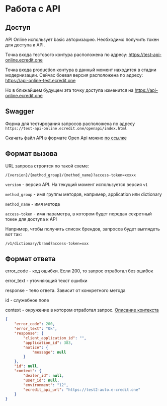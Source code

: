 # Работа с API

## Доступ
API Online использует basic авторизацию. Необходимо получить токен для доступа к API.

Точка входа тестового контура расположена по адресу: https://test-api-online.ecredit.one

Точка входа production контура в данный момент находится в стадии модернизации. Сейчас боевая версия расположена по адресу: https://api-online-test.ecredit.one

Но в ближайшем будущем эта точку доступа изменится на https://api-online.ecredit.one

## Swagger

Форма для тестирования запросов расположена по адресу `https://test-api-online.ecredit.one/openapi/index.html`

Скачать файл API в формате Open Api можно [по ссылке](https://test-api-online.ecredit.one/site/swag?download=1)

## Формат вызова
URL запроса строится по такой схеме:

`/{version}/{method_group}/{method_name}?access-token=xxxxx`

`version` - версия API. На текущий момент используется версия `v1`

`method_group` - имя группы методов, например, application или dictionary

`method_name` - имя метода

`access-token` - имя параметра, в котором будет передан секретный токен для доступа к API

Например, чтобы получить список брендов, запросов будет выглядеть вот так:

`/v1/dictionary/brand?access-token=xxx`

## Формат ответа

error_code - код ошибки. Если 200, то запрос отработал без ошибок

error_text - уточняющий текст ошибки

response - тело ответа. Зависит от конкретного метода

id - служебное поле

context - окружение в котором отработал запрос. [Описание контекста](../methods/context.md)

```json
{
    "error_code": 200,
    "error_text": "Ok",
    "response": {
        "client_application_id": "",
        "application_id": 383,
        "notice": {
            "message": null
        }
    },
    "id": null,
    "context": {
        "dealer_id": null,
        "user_id": null,
        "environment": "12",
        "ecredit_api_url": "https://test2-auto.e-credit.one"
    }
}
```